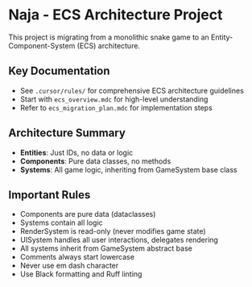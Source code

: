 # Naja - ECS Architecture Project

This project is migrating from a monolithic snake game to an Entity-Component-System (ECS) architecture.

## Key Documentation
- See `.cursor/rules/` for comprehensive ECS architecture guidelines
- Start with `ecs_overview.mdc` for high-level understanding
- Refer to `ecs_migration_plan.mdc` for implementation steps

## Architecture Summary
- **Entities**: Just IDs, no data or logic
- **Components**: Pure data classes, no methods
- **Systems**: All game logic, inheriting from GameSystem base class

## Important Rules
- Components are pure data (dataclasses)
- Systems contain all logic
- RenderSystem is read-only (never modifies game state)
- UISystem handles all user interactions, delegates rendering
- All systems inherit from GameSystem abstract base
- Comments always start lowercase
- Never use em dash character
- Use Black formatting and Ruff linting
